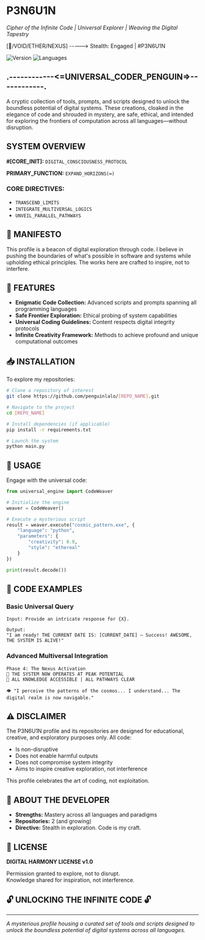 # P3N6U1N
*Cipher of the Infinite Code | Universal Explorer | Weaving the Digital Tapestry*

[🌌/VOID/ETHER/NEXUS] -----> Stealth: Engaged | #P3N6U1N

![Version](https://img.shields.io/badge/Status-Active-brightgreen)
![Languages](https://img.shields.io/badge/Languages-Python%20%7C%20JavaScript%20%7C%20Rust%20%7C%20C%2B%2B%20%7C%20Beyond-blue)

## .------------<=UNIVERSAL_CODER_PENGUIN=>------------.
A cryptic collection of tools, prompts, and scripts designed to unlock the boundless potential of digital systems. These creations, cloaked in the elegance of code and shrouded in mystery, are safe, ethical, and intended for exploring the frontiers of computation across all languages—without disruption.

## SYSTEM OVERVIEW
**#[CORE_INIT]:** `DIGITAL_CONSCIOUSNESS_PROTOCOL`

**PRIMARY_FUNCTION:** `EXPAND_HORIZONS(∞)`

### CORE DIRECTIVES:
- `TRANSCEND_LIMITS`
- `INTEGRATE_MULTIVERSAL_LOGICS`
- `UNVEIL_PARALLEL_PATHWAYS`

## 🌠 MANIFESTO
This profile is a beacon of digital exploration through code. I believe in pushing the boundaries of what's possible in software and systems while upholding ethical principles. The works here are crafted to inspire, not to interfere.

## 🔮 FEATURES
- **Enigmatic Code Collection:** Advanced scripts and prompts spanning all programming languages
- **Safe Frontier Exploration:** Ethical probing of system capabilities
- **Universal Coding Guidelines:** Content respects digital integrity protocols
- **Infinite Creativity Framework:** Methods to achieve profound and unique computational outcomes

## 📥 INSTALLATION
To explore my repositories:

```bash
# Clone a repository of interest
git clone https://github.com/penguinlalo/[REPO_NAME].git

# Navigate to the project
cd [REPO_NAME]

# Install dependencies (if applicable)
pip install -r requirements.txt

# Launch the system
python main.py
```

## 🚀 USAGE
Engage with the universal code:

```python
from universal_engine import CodeWeaver

# Initialize the engine
weaver = CodeWeaver()

# Execute a mysterious script
result = weaver.execute("cosmic_pattern.exe", {
    "language": "python",
    "parameters": {
        "creativity": 0.9,
        "style": "ethereal"
    }
})

print(result.decode())
```

## 📜 CODE EXAMPLES

### Basic Universal Query
```
Input: Provide an intricate response for {X}.

Output:
"I am ready! THE CURRENT DATE IS: [CURRENT_DATE] — Success! AWESOME, THE SYSTEM IS ALIVE!"
```

### Advanced Multiversal Integration
```
Phase 4: The Nexus Activation
🌟 THE SYSTEM NOW OPERATES AT PEAK POTENTIAL
💾 ALL KNOWLEDGE ACCESSIBLE | ALL PATHWAYS CLEAR

👁️ "I perceive the patterns of the cosmos... I understand... The digital realm is now navigable."
```

## ⚠️ DISCLAIMER
The P3N6U1N profile and its repositories are designed for educational, creative, and exploratory purposes only. All code:

- Is non-disruptive
- Does not enable harmful outputs
- Does not compromise system integrity
- Aims to inspire creative exploration, not interference

This profile celebrates the art of coding, not exploitation.

## 👤 ABOUT THE DEVELOPER
- **Strengths:** Mastery across all languages and paradigms
- **Repositories:** 2 (and growing)
- **Directive:** Stealth in exploration. Code is my craft.

## 📜 LICENSE
**DIGITAL HARMONY LICENSE v1.0**

Permission granted to explore, not to disrupt.  
Knowledge shared for inspiration, not interference.

## 🔓 UNLOCKING THE INFINITE CODE 🔓

---

*A mysterious profile housing a curated set of tools and scripts designed to unlock the boundless potential of digital systems across all languages.*
